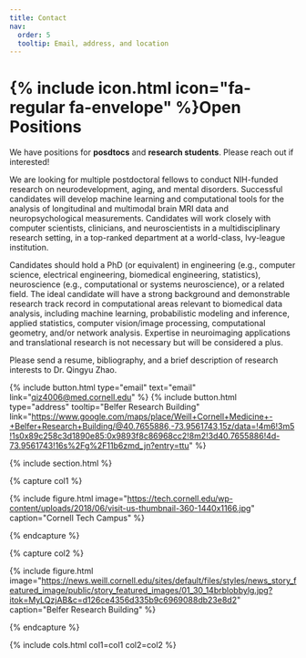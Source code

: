 ```yaml
---
title: Contact
nav:
  order: 5
  tooltip: Email, address, and location
---
```


# {% include icon.html icon="fa-regular fa-envelope" %}Open Positions

We have positions for **posdtocs** and **research students**. Please reach out if interested!

We are looking for multiple postdoctoral fellows to conduct NIH-funded research on neurodevelopment, aging, and mental disorders. Successful candidates will develop machine learning and computational tools for the analysis of longitudinal and multimodal brain MRI data and neuropsychological measurements. Candidates will work closely with computer scientists, clinicians, and neuroscientists in a multidisciplinary research setting, in a top-ranked department at a world-class, Ivy-league institution.

Candidates should hold a PhD (or equivalent) in engineering (e.g., computer science, electrical engineering, biomedical engineering, statistics), neuroscience (e.g., computational or systems neuroscience), or a related field. The ideal candidate will have a strong background and demonstrable research track record in computational areas relevant to biomedical data analysis, including machine learning, probabilistic modeling and inference, applied statistics, computer vision/image processing, computational geometry, and/or network analysis. Expertise in neuroimaging applications and translational research is not necessary but will be considered a plus.

Please send a resume, bibliography, and a brief description of research interests to Dr. Qingyu Zhao.

{%
  include button.html
  type="email"
  text="email"
  link="qiz4006@med.cornell.edu"
%}
{%
  include button.html
  type="address"
  tooltip="Belfer Research Building"
  link="https://www.google.com/maps/place/Weill+Cornell+Medicine+-+Belfer+Research+Building/@40.7655886,-73.9561743,15z/data=!4m6!3m5!1s0x89c258c3d1890e85:0x9893f8c86968cc2!8m2!3d40.7655886!4d-73.9561743!16s%2Fg%2F11b6zmd_jn?entry=ttu"
%}

{% include section.html %}

{% capture col1 %}

{%
  include figure.html
  image="https://tech.cornell.edu/wp-content/uploads/2018/06/visit-us-thumbnail-360-1440x1166.jpg"
  caption="Cornell Tech Campus"
%}

{% endcapture %}

{% capture col2 %}

{%
  include figure.html
  image="https://news.weill.cornell.edu/sites/default/files/styles/news_story_featured_image/public/story_featured_images/01_30_14brblobbylg.jpg?itok=MyLQzjAB&c=d126ce4356d335b9c6969088db23e8d2"
  caption="Belfer Research Building"
%}

{% endcapture %}

{% include cols.html col1=col1 col2=col2 %}
